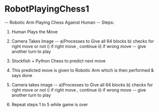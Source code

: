 # RobotPlayingChess1

-- Robotic Arm Playing Chess Against Human
-- Steps:
  1) Human Plays the Move
  2) Camera Takes Image -- 
      a)Processes to Give all 64 blocks 
      b) checks for right move or not
          i) if right move , continue
          ii) if wrong move -- give another turn to play
      
  3) Stockfish + Python Chess to predict next move
  4) This predicted move is given to Robotic Arm which is then performed & says done
  5) Camera takes image -- 
      a)Processes to Give all 64 blocks 
      b) checks for right move or not
          i) if right move , continue
          ii) if wrong move -- give another turn to play
  6) Repeat steps 1 to 5 while game is over 
